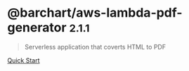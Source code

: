 # @barchart/aws-lambda-pdf-generator <small>2.1.1</small>

> Serverless application that coverts HTML to PDF

[Quick Start](/content/quick_start)
